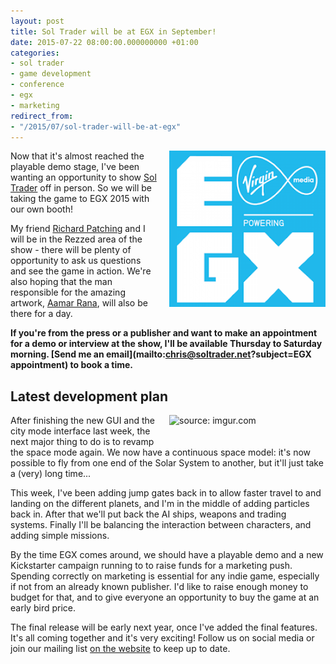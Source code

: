 ```yaml
---
layout: post
title: Sol Trader will be at EGX in September!
date: 2015-07-22 08:00:00.000000000 +01:00
categories:
- sol trader
- game development
- conference
- egx
- marketing
redirect_from:
- "/2015/07/sol-trader-will-be-at-egx"
---
```

<img style='float: right; padding: 0 0 20px 20px; width: 250px' src='/files/egx.png' alt='EGX logo'/>

Now that it's almost reached the playable demo stage, I've been wanting an opportunity to show [Sol Trader](http://soltrader.net) off in person. So we will be taking the game to EGX 2015 with our own booth!

My friend [Richard Patching](http://twitter.com/patchfx) and I will be in the Rezzed area of the show - there will be plenty of opportunity to ask us questions and see the game in action. We're also hoping that the man responsible for the amazing artwork, [Aamar Rana](https://www.linkedin.com/pub/aamar-rana/1/799/651), will also be there for a day.

**If you're from the press or a publisher and want to make an appointment for a demo or interview at the show, I'll be available Thursday to Saturday morning. [Send me an email](mailto:chris@soltrader.net?subject=EGX appointment) to book a time.**

## Latest development plan

<a href="http://imgur.com/5BGQzgs"><img src="http://i.imgur.com/5BGQzgs.png" title="source: imgur.com" style='float: right; padding: 0 0 20px 20px; width: 250px'/></a>

After finishing the new GUI and the city mode interface last week, the next
major thing to do is to revamp the space mode again. We now have a continuous
space model: it's now possible to fly from one end of the Solar System to
another, but it'll just take a (very) long time...

This week, I've been adding jump gates back in to allow faster travel to and
landing on the different planets, and I'm in the middle of adding particles
back in. After that we'll put back the AI ships, weapons and trading systems.
Finally I'll be balancing the interaction between characters, and adding simple
missions.

By the time EGX comes around, we should have a playable demo and a new
Kickstarter campaign running to to raise funds for a marketing push. Spending
correctly on marketing is essential for any indie game, especially if not from
an already known publisher. I'd like to raise enough money to budget for that,
and to give everyone an opportunity to buy the game at an early bird price.

The final release will be early next year, once I've added the final features.
It's all coming together and it's very exciting! Follow us on social media or join our mailing list [on the website](http://soltrader.net) to keep up to date.
